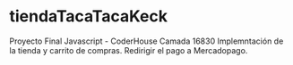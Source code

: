 # tiendaTacaTacaKeck
Proyecto Final Javascript - CoderHouse 
Camada 16830 
Implemntación de la tienda y carrito de compras.
Redirigir el pago a Mercadopago.

